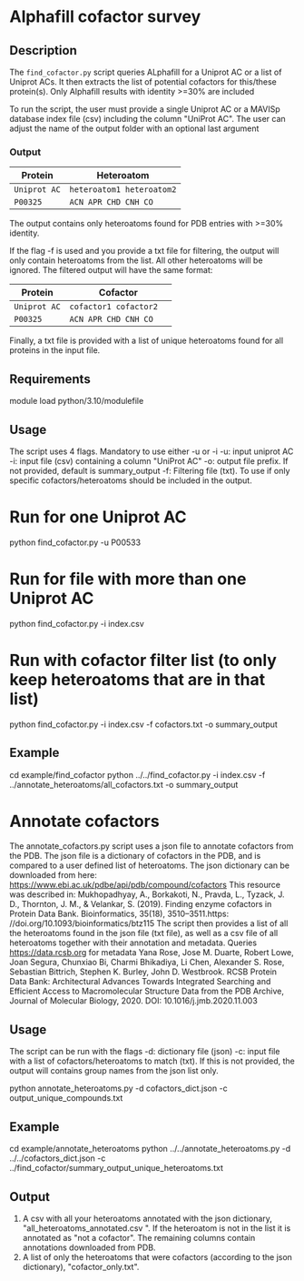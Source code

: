 # **Alphafill cofactor survey**

## **Description**  
The `find_cofactor.py` script queries ALphafill for a Uniprot AC or a list of Uniprot ACs. It then extracts the list of potential cofactors for this/these protein(s). 
Only Alphafill results with identity >=30% are included

To run the script, the user must provide a single Uniprot AC or a MAVISp database index file (csv) including the column "UniProt AC".
The user can adjust the name of the output folder with an optional last argument

### **Output**
| Protein          | Heteroatom                |
|------------------|---------------------------|
| `Uniprot AC`     | `heteroatom1 heteroatom2` |
| `P00325` 	   | `ACN APR CHD CNH CO`      |

The output contains only heteroatoms found for PDB entries with >=30% identity. 


If the flag -f is used and you provide a txt file for filtering, the output will only contain heteroatoms from the list. All other heteroatoms will be ignored. 
The filtered output will have the same format:

| Protein          | Cofactor                |
|------------------|-------------------------|
| `Uniprot AC`     | `cofactor1 cofactor2  ` |
| `P00325`         | `ACN APR CHD CNH CO`    |



Finally, a txt file is provided with a list of unique heteroatoms found for all proteins in the input file. 


## **Requirements**
module load python/3.10/modulefile 

## **Usage**
The script uses 4 flags. Mandatory to use either -u or -i
-u: input uniprot AC
-i: input file (csv) containing a column "UniProt AC"
-o: output file prefix. If not provided, default is summary_output
-f: Filtering file (txt). To use if only specific cofactors/heteroatoms should be included in the output. 


# Run for one Uniprot AC
python find_cofactor.py -u P00533

# Run for file with more than one Uniprot AC
python find_cofactor.py -i index.csv

# Run with cofactor filter list (to only keep heteroatoms that are in that list)
python find_cofactor.py -i index.csv -f cofactors.txt -o summary_output



## **Example**
cd example/find_cofactor
python ../../find_cofactor.py -i index.csv -f ../annotate_heteroatoms/all_cofactors.txt -o summary_output

# **Annotate cofactors**
The annotate_cofactors.py script uses a json file to annotate cofactors from the PDB. The json file is a dictionary of cofactors in the PDB, and is compared to a user defined list of heteroatoms. 
The json dictionary can be downloaded from here: https://www.ebi.ac.uk/pdbe/api/pdb/compound/cofactors
This resource was described in: Mukhopadhyay, A., Borkakoti, N., Pravda, L., Tyzack, J. D., Thornton, J. M., & Velankar, S. (2019). Finding enzyme cofactors in Protein Data Bank. Bioinformatics, 35(18), 3510–3511.https: //doi.org/10.1093/bioinformatics/btz115
The script then provides a list of all the heteroatoms found in the json file (txt file), as well as a csv file of all heteroatoms together with their annotation  and metadata. 
Queries https://data.rcsb.org for metadata
Yana Rose, Jose M. Duarte, Robert Lowe, Joan Segura, Chunxiao Bi, Charmi Bhikadiya, Li Chen, Alexander S. Rose, Sebastian Bittrich, Stephen K. Burley, John D. Westbrook. RCSB Protein Data Bank: Architectural Advances Towards Integrated Searching and Efficient Access to Macromolecular Structure Data from the PDB Archive, Journal of Molecular Biology, 2020. DOI: 10.1016/j.jmb.2020.11.003


## **Usage**
The script can be run with the flags 
-d: dictionary file (json)
-c: input file with a list of cofactors/heteroatoms to match (txt). If this is not provided, the output will contains group names from the json list only.

python annotate_heteroatoms.py -d cofactors_dict.json -c output_unique_compounds.txt

## **Example** 
cd example/annotate_heteroatoms
python ../../annotate_heteroatoms.py -d ../../cofactors_dict.json -c ../find_cofactor/summary_output_unique_heteroatoms.txt


## **Output**
1) A csv with all your heteroatoms annotated with the json dictionary, "all_heteroatoms_annotated.csv ". If the heteroatom is not in the list it is annotated as "not a cofactor". The remaining columns contain annotations downloaded from PDB.
2) A list of only the heteroatoms that were cofactors (according to the json dictionary), "cofactor_only.txt".  

